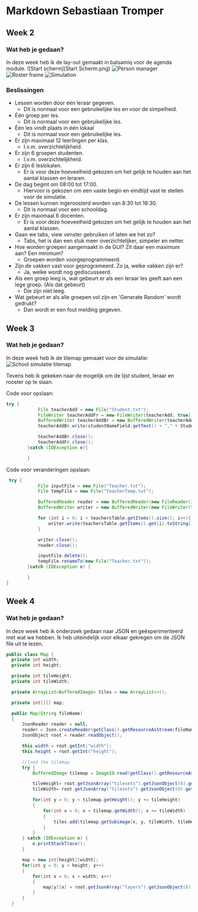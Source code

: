 # Markdown Sebastiaan Tromper
## Week 2
### Wat heb je gedaan?
In deze week heb ik de lay-out gemaakt in balsamiq voor de agenda module.
![Start scherm](Start Scherm.png)
![Person manager](https://github.com/STavans/Markdown/blob/master/Person%20Manager.png "Person Manager")
![Roster frame](https://github.com/STavans/Markdown/blob/master/Roster%20Frame.png "Roster frame")
![Simulation](https://github.com/STavans/Markdown/blob/master/Simulation.png "Simulation")

### Beslissingen
- Lessen worden door één leraar gegeven.
	- Dit is normaal voor een gebruikelijke les en voor de simpelheid.
- Één groep per les.
	- Dit is normaal voor een gebruikelijke les.
- Één les vindt plaats in één lokaal
	- Dit is normaal voor een gebruikelijke les.
- Er zijn maximaal 12 leerlingen per klas.
	- I.v.m. overzichtelijkheid.
- Er zijn 6 groepen studenten.
	- I.v.m. overzichtelijkheid.
- Er zijn 6 leslokalen.
	- Er is voor deze hoeveelheid gekozen om het gelijk te houden aan het aantal klassen en leraren.
- De dag begint om 08:00 tot 17:00.
	- Hiervoor is gekozen om een vaste begin en eindtijd vast te stellen voor de simulatie.
- De lessen kunnen ingeroosterd worden van 8:30 tot 16:30.
	- Dit is normaal voor een schooldag.
- Er zijn maximaal 6 docenten.
	- Er is voor deze hoeveelheid gekozen om het gelijk te houden aan het aantal klassen.
- Gaan we tabs, view venster gebruiken of laten we het zo?
	- Tabs, het is dan een stuk meer overzichtelijker, simpeler en netter.
- Hoe worden groepen aangemaakt in de GUI? Zit daar een maximum aan? Een minimum?
	- Groepen worden voorgeprogrammeerd.
- Zijn de vakken vast voor geprogrameerd. Zo ja, welke vakken zijn er?
	- Ja, welke wordt nog gediscusseerd.
- Als een groep leeg is, wat gebeurt er als een leraar les geeft aan een lege groep. (Als dat gebeurt)
	- Die zijn niet leeg.
- Wat gebeurt er als alle groepen vol zijn en 'Generate Random' wordt gedrukt?
	- Dan wordt er een fout melding gegeven.
	
## Week 3
### Wat heb je gedaan?
In deze week heb ik de tilemap gemaakt voor de simulatie:
![School simulatie tilemap](https://github.com/STavans/Markdown/blob/master/School%20simulatie%20tilemap.png "School simulatie tilemap")

Tevens heb ik gekeken naar de mogelijk om de lijst student, leraar en rooster op te slaan.

Code voor opslaan:
``` Java code
try {
            File teacherAdd = new File("Student.txt");
            FileWriter teacherAddFr = new FileWriter(teacherAdd, true);
            BufferedWriter teacherAddBr = new BufferedWriter(teacherAddFr);
            teacherAddBr.write(studentNameField.getText() + "," + StudentGender + "," + StudentGroup + "\n");

            teacherAddBr.close();
            teacherAddFr.close();
        }catch (IOException e){

        }
```

Code voor veranderingen opslaan:
``` Java code
 try {
            File inputFile = new File("Teacher.txt");
            File tempFile = new File("TeacherTemp.txt");

            BufferedReader reader = new BufferedReader(new FileReader(inputFile));
            BufferedWriter writer = new BufferedWriter(new FileWriter(tempFile));

            for (int i = 0; i < teachersTable.getItems().size(); i++){
                writer.write(teachersTable.getItems().get(i).toString());
            }

            writer.close();
            reader.close();

            inputFile.delete();
            tempFile.renameTo(new File("Teacher.txt"));
        }catch (IOException e) {

        }
}
```

## Week 4
### Wat heb je gedaan?
In deze week heb ik onderzoek gedaan naar JSON en geëxperimenteerd met wat we hebben.
Ik heb uiteindelijk voor elkaar gekregen om de JSON file uit te lezen.

  ``` Java code
  public class Map {
	private int width;
	private int height;

	private int tileHeight;
	private int tileWidth;

	private ArrayList<BufferedImage> tiles = new ArrayList<>();

	private int[][] map;

	public Map(String fileName)
	{
		JsonReader reader = null;
		reader = Json.createReader(getClass().getResourceAsStream(fileName));
		JsonObject root = reader.readObject();

		this.width = root.getInt("width");
		this.height = root.getInt("height");

		//load the tilemap
		try {
			BufferedImage tilemap = ImageIO.read(getClass().getResourceAsStream(root.getJsonArray("tilesets").getJsonObject(0).getString("image")));

			tileHeight= root.getJsonArray("tilesets").getJsonObject(0).getInt("tileheight");
			tileWidth= root.getJsonArray("tilesets").getJsonObject(0).getInt("tilewidth");

			for(int y = 0; y < tilemap.getHeight(); y += tileHeight)
			{
				for(int x = 0; x < tilemap.getWidth(); x += tileWidth)
				{
					tiles.add(tilemap.getSubimage(x, y, tileWidth, tileHeight));
				}
			}
		} catch (IOException e) {
			e.printStackTrace();
		}

		map = new int[height][width];
		for(int y = 0; y < height; y++)
		{
			for(int x = 0; x < width; x++)
			{
				map[y][x] = root.getJsonArray("layers").getJsonObject(0).getJsonArray("data").getInt(x);
			}
		}
	}
  ```
